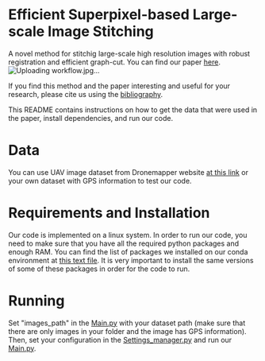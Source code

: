 # Efficient Superpixel-based Large-scale Image Stitching
A novel method for stitchig large-scale high resolution images with robust registration and efficient graph-cut.
You can find our paper [here](https://github.com/).
![Uploading workflow.jpg…]()

If you find this method and the paper interesting and useful for your research, please cite us using the [bibliography](ours_ref.bib).

This README contains instructions on how to get the data that were used in the paper, install dependencies, and run our code.
# Data
You can use UAV image dataset from Dronemapper website [at this link](https://dronemapper.com/sample_data/) or your own dataset with GPS information to test our code.
# Requirements and Installation
Our code is implemented on a linux system.
In order to run our code, you need to make sure that you have all the required python packages and enough RAM. 
You can find the list of packages we installed on our conda environment at [this text file](requirements.txt). 
It is very important to install the same versions of some of these packages in order for the code to run.
# Running
Set "images_path" in the [Main.py](py/Main.py) with your dataset path (make sure that there are only images in your folder and the image has GPS information).
Then, set your configuration in the [Settings_manager.py](py/Settings_manager.py) and run our [Main.py](py/Main.py).
